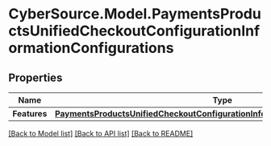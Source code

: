 # CyberSource.Model.PaymentsProductsUnifiedCheckoutConfigurationInformationConfigurations
## Properties

Name | Type | Description | Notes
------------ | ------------- | ------------- | -------------
**Features** | [**PaymentsProductsUnifiedCheckoutConfigurationInformationConfigurationsFeatures**](PaymentsProductsUnifiedCheckoutConfigurationInformationConfigurationsFeatures.md) |  | [optional] 

[[Back to Model list]](../README.md#documentation-for-models) [[Back to API list]](../README.md#documentation-for-api-endpoints) [[Back to README]](../README.md)

